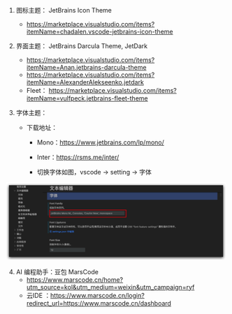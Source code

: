 1. 图标主题： JetBrains Icon Theme
   - https://marketplace.visualstudio.com/items?itemName=chadalen.vscode-jetbrains-icon-theme
2. 界面主题： JetBrains Darcula Theme, JetDark
   - https://marketplace.visualstudio.com/items?itemName=Anan.jetbrains-darcula-theme
   - https://marketplace.visualstudio.com/items?itemName=AlexanderAlekseenko.jetdark
   - Fleet： https://marketplace.visualstudio.com/items?itemName=vulfpeck.jetbrains-fleet-theme

3. 字体主题：

   - 下载地址：

     - Mono：https://www.jetbrains.com/lp/mono/

     - Inter：https://rsms.me/inter/
     - 切换字体如图，vscode -> setting -> 字体 

![image-20240821103805482](assets/image-20240821103805482.png)

4. AI 编程助手：豆包 MarsCode
   - https://www.marscode.cn/home?utm_source=kol&utm_medium=weixin&utm_campaign=ryf
   - 云IDE ：https://www.marscode.cn/login?redirect_url=https://www.marscode.cn/dashboard